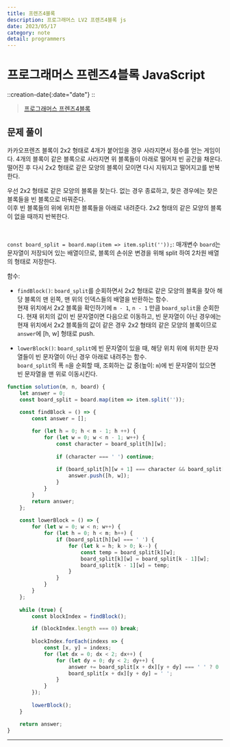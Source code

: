 ```yaml
---
title: 프렌즈4블록
description: 프로그래머스 LV2 프렌즈4블록 js 
date: 2023/05/17
category: note
detail: programmers
---
```


# 프로그래머스 프렌즈4블록 JavaScript
::creation-date{:date="date"}
::

> <a href="https://school.programmers.co.kr/learn/courses/30/lessons/17679" target="_blank" class="font-bold">프로그래머스 프렌즈4블록</a>

## 문제 풀이
카카오프렌즈 블록이 2x2 형태로 4개가 붙어있을 경우 사라지면서 점수를 얻는 게임이다. 4개의 블록이 같은 블록으로 사라지면 위 블록들이 아래로 떨어져 빈 공간을 채운다. 떨어진 후 다시 2x2 형태로 같은 모양의 블록이 모이면 다시 지워지고 떨어지고를 반복한다.  

우선 2x2 형태로 같은 모양의 블록을 찾는다. 없는 경우 종료하고, 찾은 경우에는 찾은 블록들을 빈 블록으로 바꿔준다.  
이후 빈 블록들의 위에 위치한 블록들을 아래로 내려준다. 2x2 형태의 같은 모양의 블록이 없을 때까지 반복한다.   

<br />

`const board_split = board.map(item => item.split(''));`: 매개변수 `board`는 문자열이 저장되어 있는 배열이므로, 블록의 손쉬운 변경을 위해 split 하여 2차원 배열의 형태로 저장한다.

함수:  
- `findBlock()`: `board_split`를 순회하면서 2x2 형태로 같은 모양의 블록을 찾아 해당 블록의 맨 왼쪽, 맨 위의 인덱스들의 배열을 반환하는 함수.  
현재 위치에서 2x2 블록을 확인하기에 `m - 1`, `n - 1` 만큼 `board_split`을 순회한다. 
현재 위치의 값이 빈 문자열이면 다음으로 이동하고, 빈 문자열이 아닌 경우에는 현재 위치에서 2x2 블록들의 값이 같은 경우 2x2 형태의 같은 모양의 블록이므로 `answer`에 \[h, w] 형태로 push. 

- `lowerBlock()`: `board_split`에 빈 문자열이 있을 때, 해당 위치 위에 위치한 문자열들이 빈 문자열이 아닌 경우 아래로 내려주는 함수.  
`board_split`의 폭 `n`을 순회할 때, 조회하는 값 중(높이: `m`)에 빈 문자열이 있으면 빈 문자열을 맨 위로 이동시킨다.


```js
function solution(m, n, board) {
    let answer = 0;
    const board_split = board.map(item => item.split(''));
    
    const findBlock = () => {
        const answer = [];

        for (let h = 0; h < m - 1; h ++) {
            for (let w = 0; w < n - 1; w++) {
                const character = board_split[h][w];
                
                if (character === ' ') continue;
                
                if (board_split[h][w + 1] === character && board_split[h + 1][w] === character && board_split[h + 1][w + 1] === character) {
                    answer.push([h, w]);
                }
            }
        }   
        return answer;
    };
    
    const lowerBlock = () => {
        for (let w = 0; w < n; w++) {
            for (let h = 0; h < m; h++) {
                if (board_split[h][w] === ' ') {
                    for (let k = h; k > 0; k--) {
                        const temp = board_split[k][w];
                        board_split[k][w] = board_split[k - 1][w];
                        board_split[k - 1][w] = temp;
                    }
                }
            }
        }
    };
    
    while (true) {
        const blockIndex = findBlock();

        if (blockIndex.length === 0) break;
        
        blockIndex.forEach(indexs => {
            const [x, y] = indexs;
            for (let dx = 0; dx < 2; dx++) {
                for (let dy = 0; dy < 2; dy++) {
                    answer += board_split[x + dx][y + dy] === ' ' ? 0 : 1;
                    board_split[x + dx][y + dy] = ' ';
                }
            }
        });
        
        lowerBlock();
    }

    return answer;
}

```

---